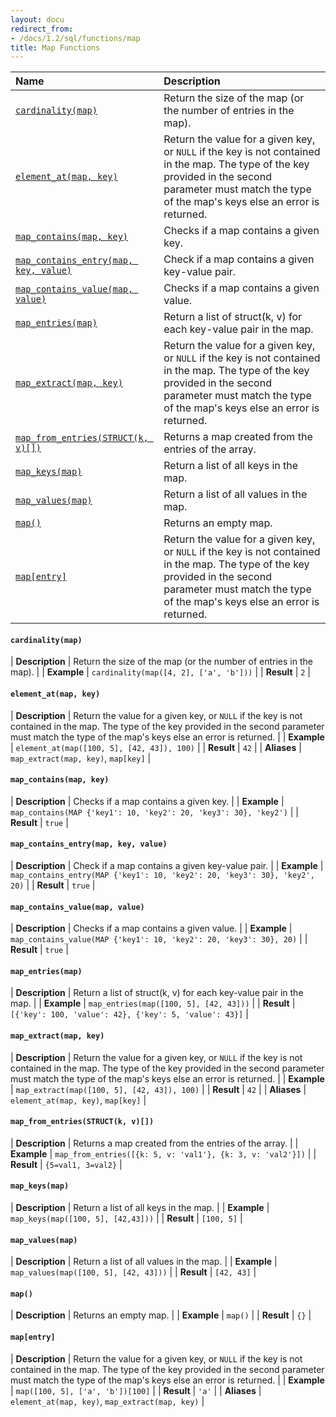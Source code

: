 ```yaml
---
layout: docu
redirect_from:
- /docs/1.2/sql/functions/map
title: Map Functions
---
```


<!-- markdownlint-disable MD001 -->

| Name | Description |
|:--|:-------|
| [`cardinality(map)`](#cardinalitymap) | Return the size of the map (or the number of entries in the map). |
| [`element_at(map, key)`](#element_atmap-key) | Return the value for a given key, or `NULL` if the key is not contained in the map. The type of the key provided in the second parameter must match the type of the map's keys else an error is returned. |
| [`map_contains(map, key)`](#map_containsmap-key) | Checks if a map contains a given key. |
| [`map_contains_entry(map, key, value)`](#map_contains_entrymap-key-value) | Check if a map contains a given key-value pair. |
| [`map_contains_value(map, value)`](#map_contains_valuemap-value) | Checks if a map contains a given value. |
| [`map_entries(map)`](#map_entriesmap) | Return a list of struct(k, v) for each key-value pair in the map. |
| [`map_extract(map, key)`](#map_extractmap-key) | Return the value for a given key, or `NULL` if the key is not contained in the map. The type of the key provided in the second parameter must match the type of the map's keys else an error is returned. |
| [`map_from_entries(STRUCT(k, v)[])`](#map_from_entriesstructk-v) | Returns a map created from the entries of the array. |
| [`map_keys(map)`](#map_keysmap) | Return a list of all keys in the map. |
| [`map_values(map)`](#map_valuesmap) | Return a list of all values in the map. |
| [`map()`](#map) | Returns an empty map. |
| [`map[entry]`](#mapentry) | Return the value for a given key, or `NULL` if the key is not contained in the map. The type of the key provided in the second parameter must match the type of the map's keys else an error is returned. |

#### `cardinality(map)`

<div class="nostroke_table"></div>

| **Description** | Return the size of the map (or the number of entries in the map). |
| **Example** | `cardinality(map([4, 2], ['a', 'b']))` |
| **Result** | `2` |

#### `element_at(map, key)`

<div class="nostroke_table"></div>

| **Description** | Return the value for a given key, or `NULL` if the key is not contained in the map. The type of the key provided in the second parameter must match the type of the map's keys else an error is returned. |
| **Example** | `element_at(map([100, 5], [42, 43]), 100)` |
| **Result** | `42` |
| **Aliases** | `map_extract(map, key)`, `map[key]` |

#### `map_contains(map, key)`

<div class="nostroke_table"></div>

| **Description** | Checks if a map contains a given key. |
| **Example** | `map_contains(MAP {'key1': 10, 'key2': 20, 'key3': 30}, 'key2')` |
| **Result** | `true` |

#### `map_contains_entry(map, key, value)`

<div class="nostroke_table"></div>

| **Description** | Check if a map contains a given key-value pair. |
| **Example** | `map_contains_entry(MAP {'key1': 10, 'key2': 20, 'key3': 30}, 'key2', 20)` |
| **Result** | `true` |

#### `map_contains_value(map, value)`

<div class="nostroke_table"></div>

| **Description** | Checks if a map contains a given value. |
| **Example** | `map_contains_value(MAP {'key1': 10, 'key2': 20, 'key3': 30}, 20)` |
| **Result** | `true` |

#### `map_entries(map)`

<div class="nostroke_table"></div>

| **Description** | Return a list of struct(k, v) for each key-value pair in the map. |
| **Example** | `map_entries(map([100, 5], [42, 43]))` |
| **Result** | `[{'key': 100, 'value': 42}, {'key': 5, 'value': 43}]` |

#### `map_extract(map, key)`

<div class="nostroke_table"></div>

| **Description** | Return the value for a given key, or `NULL` if the key is not contained in the map. The type of the key provided in the second parameter must match the type of the map's keys else an error is returned. |
| **Example** | `map_extract(map([100, 5], [42, 43]), 100)` |
| **Result** | `42` |
| **Aliases** | `element_at(map, key)`, `map[key]` |

#### `map_from_entries(STRUCT(k, v)[])`

<div class="nostroke_table"></div>

| **Description** | Returns a map created from the entries of the array. |
| **Example** | `map_from_entries([{k: 5, v: 'val1'}, {k: 3, v: 'val2'}])` |
| **Result** | `{5=val1, 3=val2}` |

#### `map_keys(map)`

<div class="nostroke_table"></div>

| **Description** | Return a list of all keys in the map. |
| **Example** | `map_keys(map([100, 5], [42,43]))` |
| **Result** | `[100, 5]` |

#### `map_values(map)`

<div class="nostroke_table"></div>

| **Description** | Return a list of all values in the map. |
| **Example** | `map_values(map([100, 5], [42, 43]))` |
| **Result** | `[42, 43]` |

#### `map()`

<div class="nostroke_table"></div>

| **Description** | Returns an empty map. |
| **Example** | `map()` |
| **Result** | `{}` |

#### `map[entry]`

<div class="nostroke_table"></div>

| **Description** | Return the value for a given key, or `NULL` if the key is not contained in the map. The type of the key provided in the second parameter must match the type of the map's keys else an error is returned. |
| **Example** | `map([100, 5], ['a', 'b'])[100]` |
| **Result** | `'a'` |
| **Aliases** | `element_at(map, key)`, `map_extract(map, key)` |
